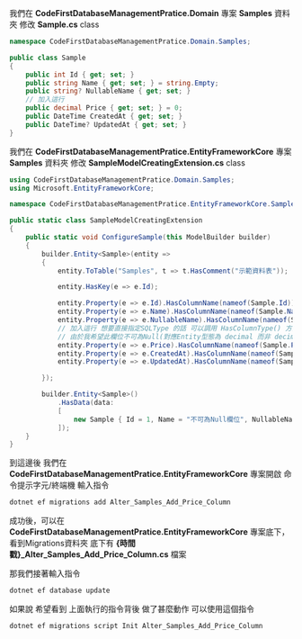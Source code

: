 我們在 **CodeFirstDatabaseManagementPratice.Domain** 專案 **Samples** 資料夾 修改 **Sample.cs** class
```cs
namespace CodeFirstDatabaseManagementPratice.Domain.Samples;

public class Sample
{
    public int Id { get; set; }
    public string Name { get; set; } = string.Empty;
    public string? NullableName { get; set; }
    // 加入這行
    public decimal Price { get; set; } = 0;
    public DateTime CreatedAt { get; set; }
    public DateTime? UpdatedAt { get; set; }
}
```

我們在 **CodeFirstDatabaseManagementPratice.EntityFrameworkCore** 專案 **Samples** 資料夾 修改 **SampleModelCreatingExtension.cs** class
```cs
using CodeFirstDatabaseManagementPratice.Domain.Samples;
using Microsoft.EntityFrameworkCore;

namespace CodeFirstDatabaseManagementPratice.EntityFrameworkCore.Samples;

public static class SampleModelCreatingExtension
{
    public static void ConfigureSample(this ModelBuilder builder)
    {
        builder.Entity<Sample>(entity =>
        {
            entity.ToTable("Samples", t => t.HasComment("示範資料表"));

            entity.HasKey(e => e.Id);

            entity.Property(e => e.Id).HasColumnName(nameof(Sample.Id)).HasComment("流水號");
            entity.Property(e => e.Name).HasColumnName(nameof(Sample.Name)).HasComment("名稱").HasMaxLength(20).IsRequired();
            entity.Property(e => e.NullableName).HasColumnName(nameof(Sample.NullableName)).HasComment("可Null名稱").HasMaxLength(20);
            // 加入這行 想要直接指定SQLType 的話 可以調用 HasColumnType() 方法
            // 由於我希望此欄位不可為Null(對應Entity型態為 decimal 而非 decimal?) 所以要加上 IsRequired()
            entity.Property(e => e.Price).HasColumnName(nameof(Sample.Price)).HasComment("價格").HasColumnType("decimal(10, 2)").HasDefaultValue(0).IsRequired();
            entity.Property(e => e.CreatedAt).HasColumnName(nameof(Sample.CreatedAt)).HasComment("建立時間").IsRequired();
            entity.Property(e => e.UpdatedAt).HasColumnName(nameof(Sample.UpdatedAt)).HasComment("更新時間");

        });

        builder.Entity<Sample>()
            .HasData(data:
            [
                new Sample { Id = 1, Name = "不可為Null欄位", NullableName = null, CreatedAt = DateTime.UtcNow },
            ]);
    }
}

```

到這邊後 我們在 **CodeFirstDatabaseManagementPratice.EntityFrameworkCore** 專案開啟 命令提示字元/終端機
輸入指令
```ps1
dotnet ef migrations add Alter_Samples_Add_Price_Column
```

成功後，可以在 **CodeFirstDatabaseManagementPratice.EntityFrameworkCore** 專案底下，看到Migrations資料夾
底下有 **{時間戳}_Alter_Samples_Add_Price_Column.cs** 檔案

那我們接著輸入指令
```ps1
dotnet ef database update
```

如果說 希望看到 上面執行的指令背後 做了甚麼動作 可以使用這個指令
```ps1
dotnet ef migrations script Init Alter_Samples_Add_Price_Column
```


